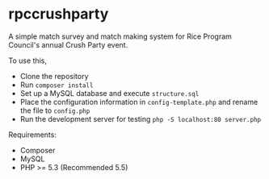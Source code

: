 rpccrushparty
=============

A simple match survey and match making system for Rice Program Council's annual Crush Party event.

To use this,
* Clone the repository
* Run `composer install`
* Set up a MySQL database and execute `structure.sql`
* Place the configuration information in `config-template.php` and rename the file to `config.php`
* Run the development server for testing `php -S localhost:80 server.php`

Requirements:
* Composer
* MySQL
* PHP >= 5.3 (Recommended 5.5)
